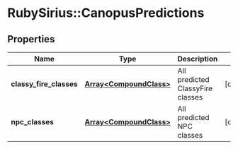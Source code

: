 # RubySirius::CanopusPredictions

## Properties
Name | Type | Description | Notes
------------ | ------------- | ------------- | -------------
**classy_fire_classes** | [**Array&lt;CompoundClass&gt;**](CompoundClass.md) | All predicted ClassyFire classes | [optional] 
**npc_classes** | [**Array&lt;CompoundClass&gt;**](CompoundClass.md) | All predicted NPC classes | [optional] 

